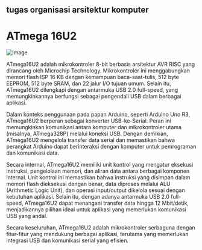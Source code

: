 ## tugas organisasi arsitektur komputer
# ATmega 16U2
![image](https://github.com/user-attachments/assets/cf727724-e4c4-4752-a26b-29f5bf9dead0)

ATmega16U2 adalah mikrokontroler 8-bit berbasis arsitektur AVR RISC yang dirancang oleh Microchip Technology. Mikrokontroler ini menggabungkan memori flash ISP 16 KB dengan kemampuan baca-saat-tulis, 512 byte EEPROM, 512 byte SRAM, dan 22 jalur I/O tujuan umum. Selain itu, ATmega16U2 dilengkapi dengan antarmuka USB 2.0 full-speed, yang memungkinkannya berfungsi sebagai pengendali USB dalam berbagai aplikasi.

Dalam konteks penggunaan pada papan Arduino, seperti Arduino Uno R3, ATmega16U2 berperan sebagai konverter USB-ke-Serial. Peran ini memungkinkan komunikasi antara komputer dan mikrokontroler utama (misalnya, ATmega328P) melalui koneksi USB. Dengan demikian, ATmega16U2 mengelola transfer data serial dan memastikan bahwa perangkat Arduino dapat berinteraksi dengan komputer untuk pemrograman dan komunikasi data.

Secara internal, ATmega16U2 memiliki unit kontrol yang mengatur eksekusi instruksi, pengelolaan memori, dan aliran data antara berbagai komponen internal. Unit kontrol ini memastikan bahwa instruksi yang disimpan dalam memori flash dieksekusi dengan benar, data diproses melalui ALU (Arithmetic Logic Unit), dan operasi input/output dikelola sesuai dengan kebutuhan aplikasi. Selain itu, dengan adanya antarmuka USB 2.0 full-speed, ATmega16U2 dapat menangani transfer data hingga 12 Mbit/detik, menjadikannya pilihan ideal untuk aplikasi yang memerlukan komunikasi USB yang andal. 

Secara keseluruhan, ATmega16U2 adalah mikrokontroler serbaguna dengan fitur-fitur yang mendukung berbagai aplikasi, terutama yang memerlukan integrasi USB dan komunikasi serial yang efisien.
